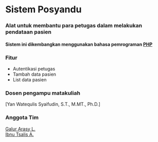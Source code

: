 # Sistem Posyandu

### Alat untuk membantu para petugas dalam melakukan pendataan pasien

#### Sistem ini dikembangkan menggunakan bahasa pemrograman [PHP](https://www.php.net/)

### Fitur

- Autentikasi petugas
- Tambah data pasien
- List data pasien

### Dosen pengampu matakuliah

[Yan Watequlis Syaifudin, S.T., M.MT., Ph.D.]

### Anggota Tim

[Galur Arasy L.](https://github.com/EvanHendersonRichtByte/)<br/>
[Ibnu Tsalis A.](https://github.com/i9191)<br/>
